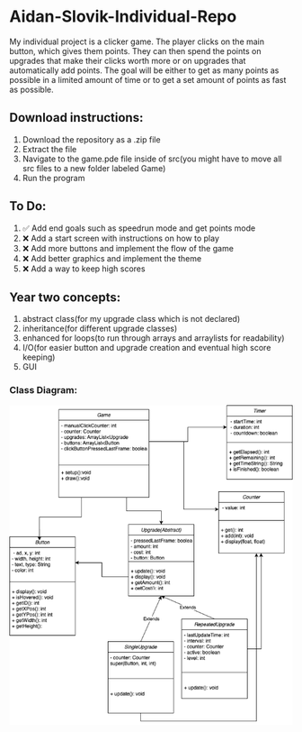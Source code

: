 # Aidan-Slovik-Individual-Repo

My individual project is a clicker game.
The player clicks on the main button, which gives them points. They can then spend the points on upgrades that make their clicks worth more or on upgrades that automatically add points. The goal will be either to get as many points as possible in a limited amount of time or to get a set amount of points as fast as possible.

## Download instructions:
1. Download the repository as a .zip file
2. Extract the file
3. Navigate to the game.pde file inside of src(you might have to move all src files to a new folder labeled Game)
4. Run the program

## To Do:
1. ✅ Add end goals such as speedrun mode and get points mode
2. ❌ Add a start screen with instructions on how to play
3. ❌ Add more buttons and implement the flow of the game
4. ❌ Add better graphics and implement the theme
5. ❌ Add a way to keep high scores

## Year two concepts:
1. abstract class(for my upgrade class which is not declared)
2. inheritance(for different upgrade classes)
3. enhanced for loops(to run through arrays and arraylists for readability)
4. I/O(for easier button and upgrade creation and eventual high score keeping)
5. GUI

### Class Diagram:




![alt text](https://github.com/AidanSlovik/Aidan-Slovik-Individual-Repo/blob/main/images/Class%20Diagram%20Updated.png?raw=true  "Class Diagram")
